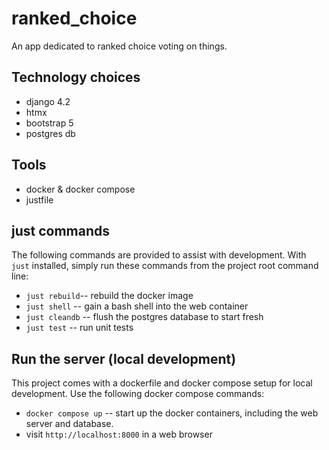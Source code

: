 # ranked_choice

An app dedicated to ranked choice voting on things.

## Technology choices

* django 4.2
* htmx
* bootstrap 5
* postgres db

## Tools

* docker & docker compose
* justfile


## just commands

The following commands are provided to assist with development. With `just`
installed, simply run these commands from the project root command line:

* `just rebuild`-- rebuild the docker image
* `just shell` -- gain a bash shell into the web container
* `just cleandb` -- flush the postgres database to start fresh
* `just test` -- run unit tests


## Run the server (local development)

This project comes with a dockerfile and docker compose setup for local development.
Use the following docker compose commands:

* `docker compose up` -- start up the docker containers, including the web server
    and database.
* visit `http://localhost:8000` in a web browser
